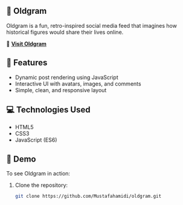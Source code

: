 ## 📸 Oldgram

Oldgram is a fun, retro-inspired social media feed that imagines how historical figures would share their lives online.

🔗 **[Visit Oldgram](https://oldgram-sigma.vercel.app/)**  

## 🚀 Features
- Dynamic post rendering using JavaScript  
- Interactive UI with avatars, images, and comments  
- Simple, clean, and responsive layout  

## 💻 Technologies Used
- HTML5  
- CSS3  
- JavaScript (ES6)  

## 📸 Demo  
To see Oldgram in action:  
1. Clone the repository:  
   ```bash
   git clone https://github.com/Mustafahamidi/oldgram.git
